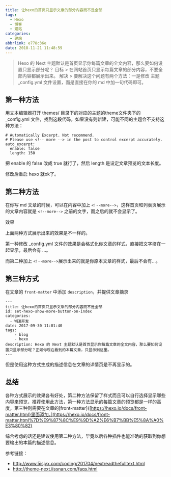 ```yaml
---
title: 让hexo的首页只显示文章的部分内容而不是全部
tags:
  - Hexo
  - 博客
  - 建站
categories:
  - 建站
abbrlink: e778c36e
date: 2018-11-21 11:48:59
---
```


> Hexo 的 Next 主题默认是首页显示你每篇文章的全文内容，那么要如何设置只显示部分呢？
> 目标 > 在网站首页只显示每篇文章的部分内容，不要全部内容都展示出来。
> 解决 > 要解决这个问题有两个方法：一是修改 主题 _config.yml 文件设置，而是直接在你的 md 中加一句代码即可。

<!--more-->

## 第一种方法

用文本编辑器打开 themes/ 目录下的对应的主题的theme文件夹下的 _config.yml 文件，找到这段代码，如果没有则新建，可能不同的主题会不支持这种方法：

```
# Automatically Excerpt. Not recommend.
# Please use <!-- more --> in the post to control excerpt accurately.
auto_excerpt:
  enable: false
  length: 150
```

把 enable 的 false 改成 true 就行了，然后 length 是设定文章预览的文本长度。

修改后重启 hexo 就ok了。

## 第二种方法

在你写 md 文章的时候，可以在内容中加上 `<!--more-->`，这样首页和列表页展示的文章内容就是 `<!--more-->` 之前的文字，而之后的就不会显示了。

效果

上面两种方式展示出来的效果是不一样的。

第一种修改 _config.yml 文件的效果是会格式化你文章的样式，直接把文字挤在一起显示，最后会有 …。

而第二种加上 `<!--more-->`展示出来的就是你原本文章的样式，最后不会有…。

## 第三种方式

在文章的 `front-matter` 中添加 `description`，并提供文章摘录

```
---
title: 让hexo的首页只显示文章的部分内容而不是全部
id: set-hexo-show-more-button-on-index
categories:
  - WEB开发
date: 2017-09-30 11:01:40
tags:
    - blog
    - hexo
description: Hexo 的 Next 主题默认是首页显示你每篇文章的全文内容，那么要如何设置只显示部分呢？正如你现在看到的本篇文章，只显示到这里。
---
```

但是使用这种方式生成的描述信息在文章的详情页是不再显示的。

## 总结

各种方式展示的效果各有好处，第二种方法保留了样式而且可以自行选择显示哪些内容来预览，推荐使用此方法，第一种方法显示的每篇文章的预览都是一样的高度，第三种则需要在文章的[front-matter]{[https://hexo.io/docs/front-matter.html}里面添加。](https://hexo.io/docs/front-matter.html%7D%E9%87%8C%E9%9D%A2%E6%B7%BB%E5%8A%A0%E3%80%82)

综合考虑的话还是建议使用第二种方法，毕竟以后各种插件也能准确的获取到你想要输出的本篇的描述信息。

参考链接：

- <http://www.5isjyx.com/coding/201704/nextreadthefulltext.html>
- <http://theme-next.iissnan.com/faqs.html>